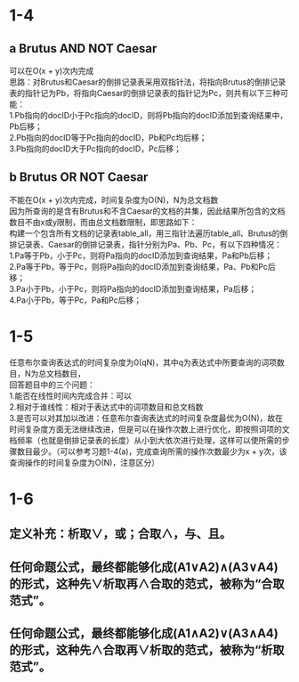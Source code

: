 # 1-4
## a Brutus AND NOT Caesar
可以在O(x + y)次内完成  
思路：对Brutus和Caesar的倒排记录表采用双指针法，将指向Brutus的倒排记录表的指针记为Pb，将指向Caesar的倒排记录表的指针记为Pc，则共有以下三种可能：  
1.Pb指向的docID小于Pc指向的docID，则将Pb指向的docID添加到查询结果中，Pb后移；  
2.Pb指向的docID等于Pc指向的docID，Pb和Pc均后移；  
3.Pb指向的docID大于Pc指向的docID，Pc后移；  
## b Brutus OR NOT Caesar
不能在O(x + y)次内完成，时间复杂度为O(N)，N为总文档数  
因为所查询的是含有Brutus和不含Caesar的文档的并集，因此结果所包含的文档数目不由x或y限制，而由总文档数限制，即思路如下：  
构建一个包含所有文档的记录表table_all，用三指针法遍历table_all、Brutus的倒排记录表、Caesar的倒排记录表，指针分别为Pa、Pb、Pc，有以下四种情况：  
1.Pa等于Pb，小于Pc，则将Pa指向的docID添加到查询结果，Pa和Pb后移；  
2.Pa等于Pb，等于Pc，则将Pa指向的docID添加到查询结果，Pa、Pb和Pc后移；  
3.Pa小于Pb，小于Pc，则将Pa指向的docID添加到查询结果，Pa后移；  
4.Pa小于Pb，等于Pc，Pa和Pc后移；  
# 1-5
任意布尔查询表达式的时间复杂度为0(qN)，其中q为表达式中所要查询的词项数目，N为总文档数目，  
回答题目中的三个问题：  
1.能否在线性时间内完成合并：可以  
2.相对于谁线性：相对于表达式中的词项数目和总文档数  
3.是否可以对其加以改进：任意布尔查询表达式的时间复杂度最优为O(N)，故在时间复杂度方面无法继续改进，但是可以在操作次数上进行优化，即按照词项的文档频率（也就是倒排记录表的长度）从小到大依次进行处理，这样可以使所需的步骤数目最少。（可以参考习题1-4(a)，完成查询所需的操作次数最少为x + y次，该查询操作的时间复杂度为O(N)，注意区分）
# 1-6
## 定义补充：析取∨，或；合取∧，与、且。
## 任何命题公式，最终都能够化成(A1∨A2)∧(A3∨A4)的形式，这种先∨析取再∧合取的范式，被称为“合取范式”。  
## 任何命题公式，最终都能够化成(A1∧A2)∨(A3∧A4)的形式，这种先∧合取再∨析取的范式，被称为“析取范式”。  

